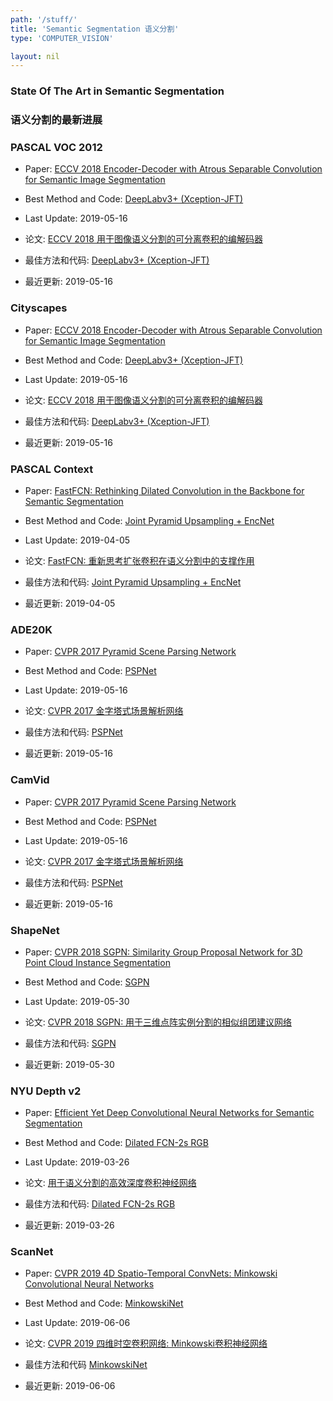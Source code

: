 ```yaml
---
path: '/stuff/'
title: 'Semantic Segmentation 语义分割'
type: 'COMPUTER_VISION'

layout: nil
---
```


### State Of The Art in Semantic Segmentation  
### 语义分割的最新进展 

### PASCAL VOC 2012

* Paper: [ECCV 2018 Encoder-Decoder with Atrous Separable Convolution for Semantic Image Segmentation](https://arxiv.org/pdf/1802.02611v3.pdf)

* Best Method and Code: [DeepLabv3+ (Xception-JFT)](https://github.com/tensorflow/models/tree/master/research/deeplab)

* Last Update: 2019-05-16

* 论文: [ECCV 2018 用于图像语义分割的可分离卷积的编解码器](https://arxiv.org/pdf/1802.02611v3.pdf)

* 最佳方法和代码: [DeepLabv3+ (Xception-JFT)](https://github.com/tensorflow/models/tree/master/research/deeplab)

* 最近更新: 2019-05-16


### Cityscapes

* Paper: [ECCV 2018 Encoder-Decoder with Atrous Separable Convolution for Semantic Image Segmentation](https://arxiv.org/pdf/1802.02611v3.pdf)

* Best Method and Code: [DeepLabv3+ (Xception-JFT)](https://github.com/tensorflow/models/tree/master/research/deeplab)

* Last Update: 2019-05-16

* 论文: [ECCV 2018 用于图像语义分割的可分离卷积的编解码器](https://arxiv.org/pdf/1802.02611v3.pdf)

* 最佳方法和代码: [DeepLabv3+ (Xception-JFT)](https://github.com/tensorflow/models/tree/master/research/deeplab)

* 最近更新: 2019-05-16

### PASCAL Context

* Paper: [FastFCN: Rethinking Dilated Convolution in the Backbone for Semantic Segmentation](https://arxiv.org/pdf/1903.11816v1.pdf)

* Best Method and Code: [Joint Pyramid Upsampling + EncNet](https://github.com/wuhuikai/FastFCN)

* Last Update: 2019-04-05

* 论文: [FastFCN: 重新思考扩张卷积在语义分割中的支撑作用](https://arxiv.org/pdf/1903.11816v1.pdf)

* 最佳方法和代码: [Joint Pyramid Upsampling + EncNet](https://github.com/wuhuikai/FastFCN)

* 最近更新: 2019-04-05

### ADE20K

* Paper: [CVPR 2017 Pyramid Scene Parsing Network](https://arxiv.org/pdf/1612.01105v2.pdf)

* Best Method and Code: [PSPNet](https://github.com/tensorflow/models/tree/master/research/deeplab)

* Last Update: 2019-05-16

* 论文: [CVPR 2017 金字塔式场景解析网络](https://arxiv.org/pdf/1612.01105v2.pdf)

* 最佳方法和代码: [PSPNet](https://github.com/tensorflow/models/tree/master/research/deeplab)

* 最近更新: 2019-05-16

### CamVid

* Paper: [CVPR 2017 Pyramid Scene Parsing Network](https://arxiv.org/pdf/1612.01105v2.pdf)

* Best Method and Code: [PSPNet](https://github.com/tensorflow/models/tree/master/research/deeplab)

* Last Update: 2019-05-16

* 论文: [CVPR 2017 金字塔式场景解析网络](https://arxiv.org/pdf/1612.01105v2.pdf)

* 最佳方法和代码: [PSPNet](https://github.com/tensorflow/models/tree/master/research/deeplab)

* 最近更新: 2019-05-16

### ShapeNet

* Paper: [CVPR 2018 SGPN: Similarity Group Proposal Network for 3D Point Cloud Instance Segmentation](https://arxiv.org/pdf/1711.08588v1.pdf)

* Best Method and Code: [SGPN](https://github.com/laughtervv/SGPN)

* Last Update: 2019-05-30

* 论文: [CVPR 2018 SGPN: 用于三维点阵实例分割的相似组团建议网络](https://arxiv.org/pdf/1711.08588v1.pdf)

* 最佳方法和代码: [SGPN](https://github.com/laughtervv/SGPN)

* 最近更新: 2019-05-30

### NYU Depth v2

* Paper: [Efficient Yet Deep Convolutional Neural Networks for Semantic Segmentation](https://arxiv.org/pdf/1707.08254v3.pdf)

* Best Method and Code: [Dilated FCN-2s RGB](https://github.com/SharifAmit/DilatedFCNSegmentation)

* Last Update: 2019-03-26

* 论文: [用于语义分割的高效深度卷积神经网络](https://arxiv.org/pdf/1707.08254v3.pdf)

* 最佳方法和代码: [Dilated FCN-2s RGB](https://github.com/SharifAmit/DilatedFCNSegmentation)

* 最近更新: 2019-03-26

### ScanNet

* Paper: [CVPR 2019 4D Spatio-Temporal ConvNets: Minkowski Convolutional Neural Networks](https://arxiv.org/pdf/1904.08755v3.pdf)

* Best Method and Code: [MinkowskiNet](https://github.com/StanfordVL/MinkowskiEngine)

* Last Update: 2019-06-06

* 论文: [CVPR 2019 四维时空卷积网络: Minkowski卷积神经网络](https://arxiv.org/pdf/1904.08755v3.pdf)

* 最佳方法和代码 [MinkowskiNet](https://github.com/StanfordVL/MinkowskiEngine)

* 最近更新: 2019-06-06

